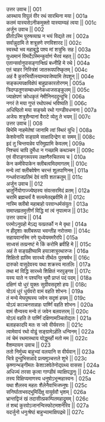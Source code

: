उत्तर उवाच ||	001    
आस्थाय विपुलं वीर रथं सारथिना मया |	001a  
कतमं यास्यसेऽनीकमुक्तो यास्याम्यहं त्वया ||	001c  
अर्जुन उवाच ||	002    
प्रीतोऽस्मि पुरुषव्याघ्र न भयं विद्यते तव |	002a  
सर्वान्नुदामि ते शत्रून्रणे रणविशारद ||	002c  
स्वस्थो भव महाबुद्धे पश्य मां शत्रुभिः सह |	003a  
युध्यमानं विमर्देऽस्मिन्कुर्वाणं भैरवं महत् ||	003c  
एतान्सर्वानुपासङ्गान्क्षिप्रं बध्नीहि मे रथे |	004a  
एतं चाहर निस्त्रिंशं जातरूपपरिष्कृतम् |	004c  
अहं वै कुरुभिर्योत्स्याम्यवजेष्यामि तेपशून् ||	004e   
सङ्कल्पपक्षविक्षेपं बाहुप्राकारतोरणम् |	005a  
त्रिदण्डतूणसम्बाधमनेकध्वजसङ्कुलम् ||	005c  
ज्याक्षेपणं क्रोधकृतं नेमीनिनददुन्दुभि |	006a  
नगरं ते मया गुप्तं रथोपस्थं भविष्यति ||	006c  
अधिष्ठितो मया सङ्ख्ये रथो गाण्डीवधन्वना |	007a  
अजेयः शत्रुसैन्यानां वैराटे व्येतु ते भयम् ||	007c  
उत्तर उवाच ||	008    
बिभेमि नाहमेतेषां जानामि त्वां स्थिरं युधि |	008a  
केशवेनापि सङ्ग्रामे साक्षादिन्द्रेण वा समम् ||	008c  
इदं तु चिन्तयन्नेव परिमुह्यामि केवलम् |	009a  
निश्चयं चापि दुर्मेधा न गच्छामि कथञ्चन ||	009c  
एवं वीराङ्गरूपस्य लक्षणैरुचितस्य च |	010a  
 केन कर्मविपाकेन क्लीबत्वमिदमागतम् ||	010c  
मन्ये त्वां क्लीबवेषेण चरन्तं शूलपाणिनम् |	011a  
गन्धर्वराजप्रतिमं देवं वापि शतक्रतुम् ||	011c  
अर्जुन उवाच ||	012    
भ्रातुर्नियोगाज्ज्येष्ठस्य संवत्सरमिदं व्रतम् |	012a  
चरामि ब्रह्मचर्यं वै सत्यमेतद्ब्रवीमि ते ||	012c  
नास्मि क्लीबो महाबाहो परवान्धर्मसंयुतः |	013a  
समाप्तव्रतमुत्तीर्णं विद्धि मां त्वं नृपात्मज ||	013c  
उत्तर उवाच ||	014    
परमोऽनुग्रहो मेऽद्य यत्प्रतर्को न मे वृथा |	014a  
न हीदृशाः क्लीबरूपा भवन्तीह नरोत्तमाः ||	014c  
सहायवानस्मि रणे युध्येयममरैरपि |	015a  
साध्वसं तत्प्रनष्टं मे किं करोमि ब्रवीहि मे ||	015c  
अहं ते सङ्ग्रहीष्यामि हयाञ्शत्रुरथारुजः |	016a  
शिक्षितो ह्यस्मि सारथ्ये तीर्थतः पुरुषर्षभ ||	016c  
दारुको वासुदेवस्य यथा शक्रस्य मातलिः |	017a  
तथा मां विद्धि सारथ्ये शिक्षितं नरपुङ्गव ||	017c  
यस्य याते न पश्यन्ति भूमौ प्राप्तं पदं पदम् |	018a  
दक्षिणं यो धुरं युक्तः सुग्रीवसदृशो हयः ||	018c  
योऽयं धुरं धुर्यवरो वामं वहति शोभनः |	019a  
तं मन्ये मेघपुष्पस्य जवेन सदृशं हयम् ||	019c  
योऽयं काञ्चनसन्नाहः पार्ष्णिं वहति शोभनः |	020a  
वामं सैन्यस्य मन्ये तं जवेन बलवत्तरम् ||	020c  
योऽयं वहति ते पार्ष्णिं दक्षिणामञ्चितोद्यतः |	021a  
बलाहकादपि मतः स जवे वीर्यवत्तरः ||	021c  
त्वामेवायं रथो वोढुं सङ्ग्रामेऽर्हति धन्विनम् |	022a  
त्वं चेमं रथमास्थाय योद्धुमर्हो मतो मम ||	022c  
वैशम्पायन उवाच ||	023    
ततो निर्मुच्य बाहुभ्यां वलयानि स वीर्यवान् ||	023a  
चित्रे दुन्दुभिसन्नादे प्रत्यमुञ्चत्तले शुभे ||	023c  
कृष्णान्भङ्गीमतः केशाञ्श्वेतेनोद्ग्रथ्य वाससा |	024a  
अधिज्यं तरसा कृत्वा गाण्डीवं व्याक्षिपद्धनुः ||	024c  
तस्य विक्षिप्यमाणस्य धनुषोऽभून्महास्वनः |	025a  
यथा शैलस्य महतः शैलेनैवाभिजघ्नुषः ||	025c  
सनिर्घाताभवद्भूमिर्दिक्षु वायुर्ववौ भृशम् |	026a  
भ्रान्तद्विजं खं तदासीत्प्रकम्पितमहाद्रुमम् |	026c  
तं शब्दं कुरवोऽजानन्विस्फोटमशनेरिव ||	027a  
यदर्जुनो धनुःश्रेष्ठं बाहुभ्यामाक्षिपद्रथे ||	027c  
